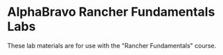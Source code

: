 # AlphaBravo Rancher Fundamentals Labs

These lab materials are for use with the "Rancher Fundamentals" course.